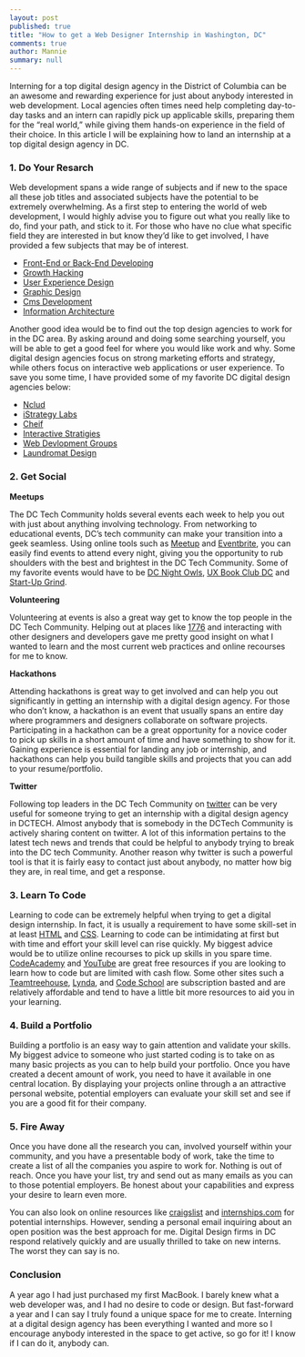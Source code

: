 ```yaml
---
layout: post
published: true
title: "How to get a Web Designer Internship in Washington, DC"
comments: true
author: Mannie
summary: null
---
```


Interning for a top digital design agency in the District of Columbia can be an awesome and rewarding experience for just about anybody interested in web development. Local agencies often times need help completing day-to-day tasks and an intern can rapidly pick up applicable skills, preparing them for the “real world,” while giving them hands-on experience in the field of their choice. In this article I will be explaining how to land an internship at a top digital design agency in DC.

### 1. Do Your Resarch

Web development spans a wide range of subjects and if new to the space all these job titles and associated subjects have the potential to be extremely overwhelming.  As a first step to entering the world of web development, I would highly advise you to figure out what you really like to do, find your path, and stick to it. For those who have no clue what specific field they are interested in but know they’d like to get involved, I have provided a few subjects that may be of interest.

- [Front-End or Back-End Developing](http://en.wikipedia.org/wiki/Front_and_back_ends)
- [Growth Hacking](http://en.wikipedia.org/wiki/Growth_hacking)
- [User Experience Design](http://en.wikipedia.org/wiki/User_experience_design)
- [Graphic Design](http://en.wikipedia.org/wiki/Graphic_design)
- [Cms Development](http://en.wikipedia.org/wiki/Content_management_system)
- [Information Architecture](http://en.wikipedia.org/wiki/Information_architecture)

Another good idea would be to find out the top design agencies to work for in the DC area. By asking around and doing some searching yourself, you will be able to get a good feel for where you would like work and why. Some digital design agencies focus on strong marketing efforts and strategy, while others focus on interactive web applications or user experience.  To save you some time, I have provided some of my favorite DC digital design agencies below:

- [Nclud](http://nclud.com/)
- [iStrategy Labs](http://istrategylabs.com/)
- [Cheif](http://www.mybigchief.com/)
- [Interactive Stratigies](http://www.interactivestrategies.com/)
- [Web Devlopment Groups](http://www.webdevelopmentgroup.com/)
- [Laundromat Design](http://laundromatdesign.com/)

### 2. Get Social

**Meetups**

The DC Tech Community holds several events each week to help you out with just about anything involving technology. From networking to educational events, DC’s tech community can make your transition into a geek seamless.  Using online tools such as [Meetup](http://www.meetup.com/) and [Eventbrite](http://www.eventbrite.com/directory?q=tech+event&loc=Washington%2C+DC), you can easily find events to attend every night, giving you the opportunity to rub shoulders with the best and brightest in the DC Tech Community. Some of my favorite events would have to be [DC Night Owls](http://www.meetup.com/dcnightowls/), [UX Book Club DC](http://www.meetup.com/Washington-DC-UX-Book-Club/) and [Start-Up Grind](http://startupgrind.com/washington-dc/).

**Volunteering**

Volunteering at events is also a great way get to know the top people in the DC Tech Community. Helping out at places like [1776](http://1776dc.com/) and interacting with other designers and developers gave me pretty good insight on what I wanted to learn and the most current web practices and online recourses for me to know.

**Hackathons**

Attending hackathons is great way to get involved and can help you out significantly in getting an internship with a digital design agency.  For those who don’t know, a hackathon is an event that usually spans an entire day where programmers and designers collaborate on software projects.  Participating in a hackathon can be a great opportunity for a novice coder to pick up skills in a short amount of time and have something to show for it. Gaining experience is essential for landing any job or internship, and hackathons can help you build tangible skills and projects that you can add to your resume/portfolio.

**Twitter**

Following top leaders in the DC Tech Community on [twitter](https://twitter.com/search?q=%23dctech&src=typd) can be very useful for someone trying to get an internship with a digital design agency in DCTECH. Almost anybody that is somebody in the DCTech Community is actively sharing content on twitter. A lot of this information pertains to the latest tech news and trends that could be helpful to anybody trying to break into the DC tech Community. Another reason why twitter is such a powerful tool is that it is fairly easy to contact just about anybody, no matter how big they are, in real time, and get a response.

### 3. Learn To Code

Learning to code can be extremely helpful when trying to get a digital design internship. In fact, it is usually a requirement to have some skill-set in at least [HTML](http://en.wikipedia.org/wiki/HTML) and [CSS](http://en.wikipedia.org/wiki/Cascading_Style_Sheets). Learning to code can be intimidating at first but with time and effort your skill level can rise quickly. My biggest advice would be to utilize online recourses to pick up skills in you spare time. [CodeAcademy](http://www.codecademy.com/) and [YouTube](http://www.youtube.com/) are great free resources if you are looking to learn how to code but are limited with cash flow. Some other sites such a [Teamtreehouse](http://teamtreehouse.com), [Lynda](http://www.lynda.com/), and [Code School](https://www.codeschool.com/) are subscription basted and are relatively affordable and tend to have a little bit more resources to aid you in your learning.

### 4. Build a Portfolio

Building a portfolio is an easy way to gain attention and validate your skills. My biggest advice to someone who just started coding is to take on as many basic projects as you can to help build your portfolio. Once you have created a decent amount of work, you need to have it available in one central location. By displaying your projects online through a an attractive personal website, potential employers can evaluate your skill set and see if you are a good fit for their company.

### 5. Fire Away

Once you have done all the research you can, involved yourself within your community, and you have a presentable body of work, take the time to create a list of all the companies you aspire to work for.  Nothing is out of reach. Once you have your list, try and send out as many emails as you can to those potential employers. Be honest about your capabilities and express your desire to learn even more.

You can also look on online resources like [craigslist](http://www.craigslist.org/) and [internships.com](http://www.internships.com/) for potential internships. However, sending a personal email inquiring about an open position was the best approach for me.  Digital Design firms in DC respond relatively quickly and are usually thrilled to take on new interns. The worst they can say is no.

### Conclusion

A year ago I had just purchased my first MacBook. I barely knew what a web developer was, and I had no desire to code or design. But fast-forward a year and I can say I truly found a unique space for me to create.  Interning at a digital design agency has been everything I wanted and more so I encourage anybody interested in the space to get active, so go for it! I know if I can do it, anybody can.

